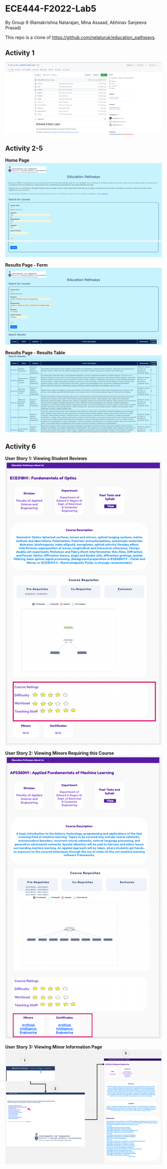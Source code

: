# ECE444-F2022-Lab5

By Group 9 (Ramakrishna Natarajan, Mina Assaad, Abhinav Sanjeeva Prasad) 

This repo is a clone of https://github.com/nelaturuk/education_pathways.

## Activity 1

![Alt text](images/activity1.png?raw=true "Activity 1")


## Activity 2-5

**Home Page**
![Alt text](images/activity2-5_home_page_1.png?raw=true "Activity 2-5 1")
![Alt text](images/activity2-5_home_page_2.png?raw=true "Activity 2-5 2")

**Results Page - Form**
![Alt text](images/activity2-5_results_page_form.png?raw=true "Activity 2-5 3")

**Results Page - Results Table**
![Alt text](images/activity2-5_results_page_results.png?raw=true "Activity 2-5 4")


## Activity 6

**User Story 1: Viewing Student Reviews**
![Alt text](images/activity6_user_story_1.png?raw=true "Activity 6 1")

**User Story 2: Viewing Minors Requiring this Course**
![Alt text](images/activity6_user_story_2.png?raw=true "Activity 6 2")

**User Story 3: Viewing Minor Information Page**
![Alt text](images/activity6_user_story_3.png?raw=true "Activity 6 3")
